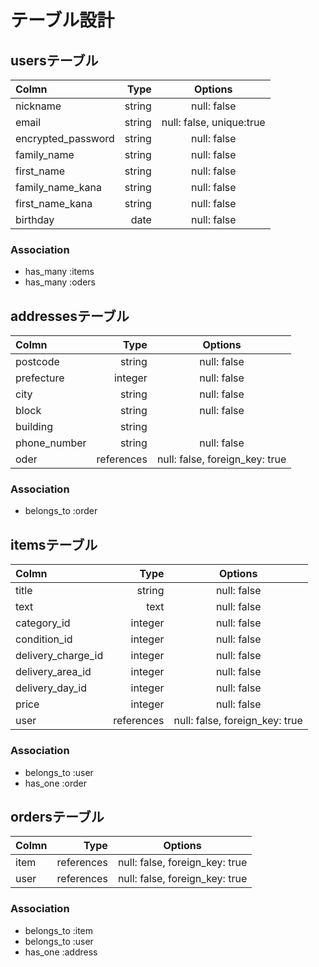 # テーブル設計

## usersテーブル

| Colmn             | Type        | Options                   |
|:------------------|------------:|:-------------------------:|
| nickname          | string      | null: false               |
| email             | string      | null: false, unique:true  |
| encrypted_password| string      | null: false               |
| family_name       | string      | null: false               |
| first_name        | string      | null: false               |
| family_name_kana  | string      | null: false               |
| first_name_kana   | string      | null: false               |
| birthday          | date        | null: false               |

### Association

- has_many :items
- has_many :oders

## addressesテーブル

| Colmn       | Type        | Options                        |
|:------------|------------:|:------------------------------:|
| postcode    | string      | null: false                    |
| prefecture  | integer     | null: false                    |
| city        | string      | null: false                    |
| block       | string      | null: false                    |
| building    | string      |                                |
| phone_number| string      | null: false                    |
| oder        | references  | null: false, foreign_key: true |

### Association
- belongs_to :order

## itemsテーブル

| Colmn             | Type        | Options                         |
|:------------------|------------:|:-------------------------------:|
| title             | string      | null: false                     |
| text              | text        | null: false                     |
| category_id       | integer     | null: false                     |
| condition_id      | integer     | null: false                     |
| delivery_charge_id| integer     | null: false                     |
| delivery_area_id  | integer     | null: false                     |
| delivery_day_id   | integer     | null: false                     |
| price             | integer     | null: false                     |
| user              | references  | null: false, foreign_key: true  |

### Association

- belongs_to :user
- has_one :order

## ordersテーブル

| Colmn             | Type        | Options                         |
|:------------------|------------:|:-------------------------------:|
| item              | references  | null: false, foreign_key: true  |
| user              | references  | null: false, foreign_key: true  |

### Association

- belongs_to :item
- belongs_to :user
- has_one :address